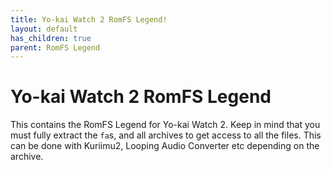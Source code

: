 ```yaml
---
title: Yo-kai Watch 2 RomFS Legend!
layout: default
has_children: true
parent: RomFS Legend
---
```


# Yo-kai Watch 2 RomFS Legend

This contains the RomFS Legend for Yo-kai Watch 2. Keep in mind that you must fully extract the `fa`s, and all archives to get access to all the files. This can be done with Kuriimu2, Looping Audio Converter etc depending on the archive.
